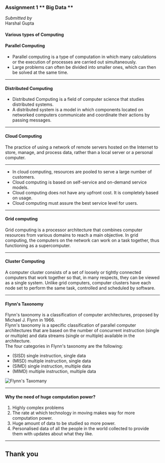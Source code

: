 ### Assignment 1 ** Big Data ** 
_Submitted by_  
Harshal Gupta

#### Various types of Computing

#### Parallel Computing 

* Parallel computing is a type of computation in which many calculations or the execution of processes are carried out simultaneously.
* Large problems can often be divided into smaller ones, which can then be solved at the same time.

---

#### Distributed Computing

* Distributed Computing is a field of computer science that studies distributed systems.
* A distributed system is a model in which components located on networked computers communicate and coordinate their actions by passing messages.

---

#### Cloud Computing

The practice of using a network of remote servers hosted on the Internet to store, manage, and process data, rather than a local server or a personal computer.

----
* In cloud computing, resources are pooled to serve a large number of customers.
* Cloud computing is based on self-service and on-demand service models.
* Cloud computing does not have any upfront cost. It is completely based on usage.
* Cloud computing must assure the best service level for users.

---

#### Grid computing 

Grid computing is a processor architecture that combines computer resources from various domains to reach a main objective. In grid computing, the computers on the network can work on a task together, thus functioning as a supercomputer.

---

#### Cluster Computing 

A computer cluster consists of a set of loosely or tightly connected computers that work together so that, in many respects, they can be viewed as a single system. Unlike grid computers, computer clusters have each node set to perform the same task, controlled and scheduled by software.

---

#### Flynn's Taxonomy

Flynn's taxonomy is a classification of computer architectures, proposed by Michael J. Flynn in 1966.  
Flynn's taxonomy is a specific classification of parallel computer architectures that are based on the number of concurrent instruction (single or multiple) and data streams  (single or multiple) available in the architecture.  
The four categories in Flynn's taxonomy are the following:
* (SISD) single instruction, single data
* (MISD) multiple instruction, single data
* (SIMD) single instruction, multiple data
* (MIMD) multiple instruction, multiple data

![Flynn's Taxomany](https://upload.wikimedia.org/wikipedia/commons/thumb/a/ae/SISD.svg/250px-SISD.svg.png)

---

#### Why the need of huge computation power?

1. Highly complex problems
2. The rate at which technology in moving makes way for more computation power.
3. Huge amount of data to be studied so more power.
4. Personalised data of all the people in the world collected to provide them with updates about what they like.

---

## Thank you
